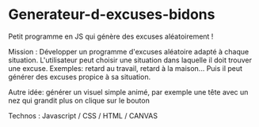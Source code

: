 # Generateur-d-excuses-bidons
Petit programme en JS qui génère des excuses aléatoirement !

Mission :
Développer un programme d'excuses aléatoire adapté à chaque situation.
L'utilisateur peut choisir une situation dans laquelle il doit trouver une excuse. Exemples: retard au travail, retard à la maison...
Puis il peut générer des excuses propice à sa situation.

Autre idée: générer un visuel simple animé, par exemple une tête avec un nez qui grandit plus on clique sur le bouton


Technos : Javascript / CSS / HTML / CANVAS
